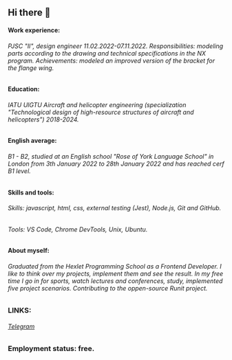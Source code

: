 ## Hi there 👋

####  Work experience:
###### PJSC "Il", design engineer 11.02.2022-07.11.2022. Responsibilities: modeling parts according to the drawing and technical specifications in the NX program. Achievements: modeled an improved version of the bracket for the flange wing.
#### Education:
###### IATU UlGTU Aircraft and helicopter engineering (specialization "Technological design of high-resource structures of aircraft and helicopters") 2018-2024.
#### English average:
###### B1 - B2, studied at an English school "Rose of York Language School" in London from 3th January 2022 to 28th January 2022 and has reached cerf B1 level.
#### Skills and tools:
###### Skills: javascript, html, css, external testing (Jest), Node.js, Git and GitHub.
###### Tools: VS Code, Chrome DevTools, Unix, Ubuntu.
#### About myself:
###### Graduated from the Hexlet Programming School as a Frontend Developer. I like to think over my projects, implement them and see the result. In my free time I go in for sports, watch lectures and conferences, study, implemented five project scenarios. Contributing to the oppen-source Runit project.
### LINKS:
###### [Telegram](https://t.me/kristek1104)
### Employment status: free.
